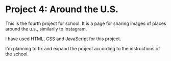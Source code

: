 # Project 4: Around the U.S.

This is the fourth project for school.
It is a page for sharing images of places around the u.s., similarily to Instagram.

I have used HTML, CSS and JavaScript for this project.

I'm planning to fix and expand the project according to the instructions of the school.
